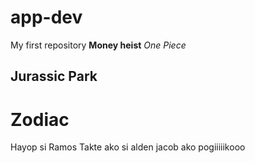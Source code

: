 # app-dev
My first repository
**Money heist** 
*One Piece*
## Jurassic Park
# Zodiac
Hayop si Ramos
Takte
ako si alden
jacob
ako
pogiiiiikooo

